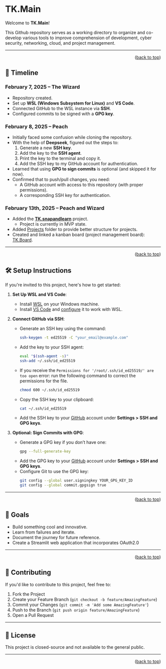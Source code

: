 <!--
README.md file intended to outline scope of the projects being
worked on as well as to serve as a changelog... for now.
-->

<a id="readme-top"></a>

# TK.Main

Welcome to **TK.Main**!

This Github repository serves as a working directory to organize and co-develop various tools to improve comprehension of development, cyber security, networking, cloud, and project management.

---
<p align="right">(<a href="#readme-top">back to top</a>)</p>

## 📅 Timeline

### **February 7, 2025 – The Wizard**
- Repository created.
- Set up **WSL (Windows Subsystem for Linux)** and **VS Code**.
- Connected GitHub to the WSL instance via **SSH**.
- Configured commits to be signed with a **GPG key**.

### **February 8, 2025 – Peach**
- Initially faced some confusion while cloning the repository.
- With the help of **Deepseek**, figured out the steps to:
  1. Generate a new **SSH key**.
  2. Add the key to the **SSH agent**.
  3. Print the key to the terminal and copy it.
  4. Add the SSH key to my GitHub account for authentication.
- Learned that using **GPG to sign commits** is optional (and skipped it for now).
- Confirmed that to push/pull changes, you need:
  - A GitHub account with access to this repository (with proper permissions).
  - A corresponding SSH key for authentication.

### **February 13th, 2025 – Peach and Wizard**
- Added the [**TK.snapandlearn**](/Projects/TK.snapandlearn/) project.
  - Project is currently in MVP state.
- Added [Projects](/Projects/) folder to provide better structure for projects.
- Created and linked a kanban board (project management board): [TK.Board](https://github.com/users/JustKeagsTheWizard/projects/2).

---
<p align="right">(<a href="#readme-top">back to top</a>)</p>

## 🛠️ Setup Instructions

If you're invited to this project, here's how to get started:

1. **Set Up WSL and VS Code**:
   - Install [WSL](https://learn.microsoft.com/en-us/windows/wsl/install) on your Windows machine.
   - Install [VS Code](https://code.visualstudio.com/) and [configure](https://code.visualstudio.com/blogs/2019/09/03/wsl2) it to work with WSL.

2. **Connect GitHub via SSH**:
   - Generate an SSH key using the command:
     ```sh
     ssh-keygen -t ed25519 -C "your_email@example.com"
     ```
   - Add the key to your SSH agent:
     ```sh
     eval "$(ssh-agent -s)"
     ssh-add ~/.ssh/id_ed25519
     ```
    - If you receive the `Permissions for '/root/.ssh/id_ed25519/' are too open` error: run the following command to correct the permissions for the file.
      ```sh
      chmod 600 ~/.ssh/id_ed25519
      ```
   - Copy the SSH key to your clipboard:
     ```sh
     cat ~/.ssh/id_ed25519
     ```
   - Add the SSH key to your [GitHub](https://github.com/settings/keys) account under **Settings > SSH and GPG keys**.

3. **Optional: Sign Commits with GPG**:
   - Generate a GPG key if you don’t have one:
     ```sh
     gpg --full-generate-key
     ```
   - Add the GPG key to your [GitHub](https://github.com/settings/keys) account under **Settings > SSH and GPG keys**.
   - Configure Git to use the GPG key:
     ```sh
     git config --global user.signingkey YOUR_GPG_KEY_ID
     git config --global commit.gpgsign true
     ```

---

<p align="right">(<a href="#readme-top">back to top</a>)</p>

## 🚀 Goals

- Build something cool and innovative.
- Learn from failures and iterate.
- Document the journey for future reference.
- Create a Streamlit web application that incorporates OAuth2.0

---

<p align="right">(<a href="#readme-top">back to top</a>)</p>

## 🤝 Contributing

If you'd like to contribute to this project, feel free to:
1. Fork the Project
2. Create your Feature Branch (`git checkout -b feature/AmazingFeature`)
3. Commit your Changes (`git commit -m 'Add some AmazingFeature'`)
4. Push to the Branch (`git push origin feature/AmazingFeature`)
5. Open a Pull Request

---

## 📜 License

This project is closed-source and not available to the general public.

---
<p align="right">(<a href="#readme-top">back to top</a>)</p>